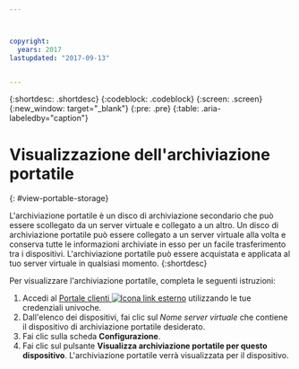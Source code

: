 ```yaml
---



copyright:
  years: 2017
lastupdated: "2017-09-13"


---
```


{:shortdesc: .shortdesc}
{:codeblock: .codeblock}
{:screen: .screen}
{:new_window: target="_blank"}
{:pre: .pre}
{:table: .aria-labeledby="caption"}


# Visualizzazione dell'archiviazione portatile  
{: #view-portable-storage}

 L'archiviazione portatile è un disco di archiviazione secondario che può essere scollegato da un server virtuale e collegato a un altro. 
 Un disco di archiviazione portatile può essere collegato a un server virtuale alla volta e conserva tutte le informazioni
 archiviate in esso per un facile trasferimento tra i dispositivi. L'archiviazione portatile può essere acquistata e applicata
 al tuo server virtuale in qualsiasi momento. 
 {:shortdesc}

Per visualizzare l'archiviazione portatile, completa le seguenti istruzioni:

1. Accedi al [Portale clienti ![Icona link esterno](../../icons/launch-glyph.svg "Icona link esterno")](https://control.softlayer.com/) utilizzando le tue credenziali univoche.
2. Dall'elenco dei dispositivi, fai clic sul *Nome server virtuale* che contiene il dispositivo di archiviazione portatile desiderato.
3. Fai clic sulla scheda **Configurazione**.
4. Fai clic sul pulsante **Visualizza archiviazione portatile per questo dispositivo**. L'archiviazione portatile verrà visualizzata per il dispositivo.


